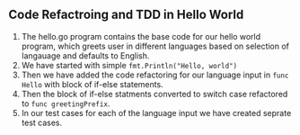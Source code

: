 ## Code Refactroing and TDD in Hello World
1. The hello.go program contains the base code for our hello world program,  which greets user in different languages based on selection of langauage and defaults to English. 
2. We have started with simple `fmt.Println("Hello, world")`
3. Then we have added the code refactoring for our language input in `func Hello` with block of if-else statements. 
4. Then the block of if-else statments converted to switch case refactored to `func greetingPrefix`.
5. In our test cases for each of the language input we have created seprate test cases.